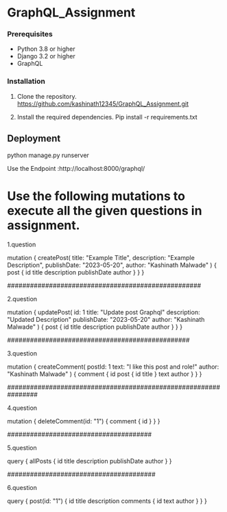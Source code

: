 # GraphQL_Assignment
### Prerequisites
- Python 3.8 or higher
- Django 3.2 or higher
- GraphQL

### Installation

1. Clone the repository.
https://github.com/kashinath12345/GraphQL_Assignment.git 

2. Install the required dependencies.
Pip install -r requirements.txt

## Deployment
python manage.py runserver 

Use the Endpoint :http://localhost:8000/graphql/

# Use the following mutations to execute all the given questions in assignment.

1.question

mutation {
  createPost(
    title: "Example Title",
    description: "Example Description",
    publishDate: "2023-05-20",
    author: "Kashinath Malwade"
  ) {
    post {
      id
      title
      description
      publishDate
      author
    }
  }
}

###################################################


2.question


mutation {
  updatePost(
    id: 1
    title: "Update post Graphql"
    description: "Updated Description"
    publishDate: "2023-05-20"
    author: "Kashinath Malwade"
  ) {
    post {
      id
      title
      description
      publishDate
      author
    }
  }
}



################################################

3.question

mutation {
  createComment(
    postId: 1
    text: "I like this post and role!"
    author: "Kashinath Malwade"
  ) {
    comment {
      id
      post {
        id
        title
      }
      text
      author
    }
  }
}



################################################################

4.question 

mutation {
  deleteComment(id: "1") {
    comment {
      id
    }
  }
}


######################################

5.question 


query {
  allPosts {
    id
    title
    description
    publishDate
    author
  }
}


#######################################

6.question

query {
  post(id: "1") {
    id
    title
    description
    comments {
      id
      text
      author
    }
  }
}
